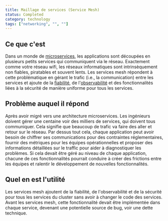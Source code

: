 ```yaml
---
title: Maillage de services (Service Mesh)
status: Completed
category: technology
tags: ["networking", "", ""]
---
```


## Ce que c'est 

Dans un monde de [microservices](/microservices/), les applications sont découpées en plusieurs petits services qui communiquent via 
le réseau.
Exactement comme votre réseau wifi, les réseaux informatiques sont intrinsèquement non fiables, piratables et souvent lents.
Les services mesh répondent à cette problématique en gérant le trafic (i.e., la communication) entre les services et ajoute de la
[fiabilité](/reliability/), de l'[observabilité](/observability/) et des fonctionnalités liées à la sécurité de manière uniforme pour tous
les services.

## Problème auquel il répond

Après avoir migré vers une architecture microservices. Les ingénieurs doivent gérer une centaine
voir des milliers de services, qui doivent tous communiquer.
Cela signifie que beaucoup de trafic va faire des aller et retour sur le réseau.
Par dessus tout cela, chaque application peut avoir besoin de chiffrer ses communications pour des contraintes
réglementaires, fournir des métriques pour les équipes opérationnelles et proposer des informations détaillées sur le traffic
pour aider à diagnostiquer les problèmes.
Si cela devait être géré au niveau de chaque application, chacune de ces fonctionnalités pourrait conduire à créer des frictions entre les équipes et ralentir le développement de nouvelles fonctionnalités.

## Quel en est l'utilité

Les services mesh ajoutent de la fiabilité, de l'observabilité et de la sécurité
pour tous les services du cluster sans avoir à changer le code des services.
Avant les services mesh, cette fonctionnalité devait être implémentée dans chaque service,
devenant une potentielle source de bug, voir une dette technique.
